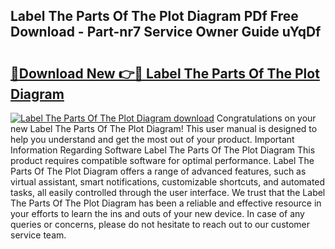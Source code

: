 ## Label The Parts Of The Plot Diagram PDf Free Download - Part-nr7 Service Owner Guide uYqDf

# <h2><a href="http://dfpohq.blite.top/?on=Label+The+Parts+Of+The+Plot+Diagram">🔗Download New 👉🔴 Label The Parts Of The Plot Diagram</a></h2>

[![Label The Parts Of The Plot Diagram download](https://i.imgur.com/lujVjoI.png)](http://dfpohq.blite.top/?on=Label+The+Parts+Of+The+Plot+Diagram)
Congratulations on your new Label The Parts Of The Plot Diagram! This user manual is designed to help you understand and get the most out of your product. Important Information Regarding Software Label The Parts Of The Plot Diagram This product requires compatible software for optimal performance. Label The Parts Of The Plot Diagram offers a range of advanced features, such as virtual assistant, smart notifications, customizable shortcuts, and automated tasks, all easily controlled through the user interface. We trust that the Label The Parts Of The Plot Diagram has been a reliable and effective resource in your efforts to learn the ins and outs of your new device. In case of any queries or concerns, please do not hesitate to reach out to our customer service team.
